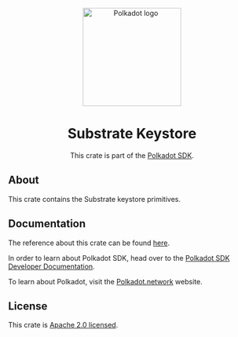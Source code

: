 <div align="center">

<img
alt="Polkadot logo" width="200"
src="https://raw.githubusercontent.com/paritytech/polkadot-sdk/rzadp/readmes/docs/images/Polkadot_Logo_Horizontal_Pink_BlackOnWhite.png">

# Substrate Keystore

This crate is part of the [Polkadot SDK](https://github.com/paritytech/polkadot-sdk/).

</div>

## About

This crate contains the Substrate keystore primitives.

## Documentation

The reference about this crate can be found [here](https://paritytech.github.io/polkadot-sdk/master/sp_keystore).

In order to learn about Polkadot SDK, head over to the [Polkadot SDK Developer Documentation](https://paritytech.github.io/polkadot-sdk/master/polkadot_sdk_docs/index.html).

To learn about Polkadot, visit the [Polkadot.network](https://polkadot.network/) website.

## License

This crate is [Apache 2.0 licensed](https://spdx.org/licenses/Apache-2.0.html).
